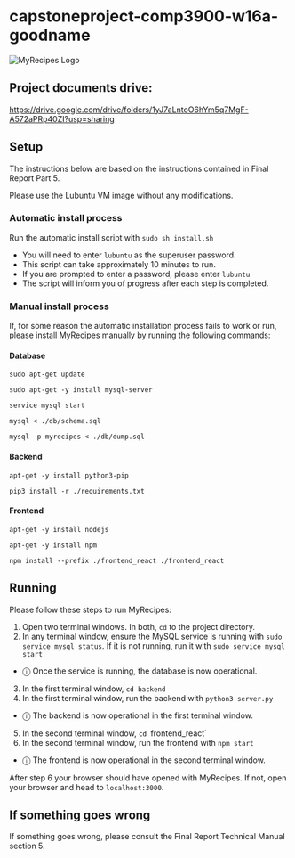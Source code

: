 # capstoneproject-comp3900-w16a-goodname
![MyRecipes Logo](https://github.com/COMP3900-9900-Capstone-Project/capstoneproject-comp3900-w16a-goodname/blob/master/logo/WIP_logo_2.png?raw=true)
## Project documents drive:

https://drive.google.com/drive/folders/1yJ7aLntoO6hYm5q7MgF-A572aPRp40ZI?usp=sharing

## Setup
The instructions below are based on the instructions contained in Final Report 
Part 5.

Please use the Lubuntu VM image without any modifications.

### Automatic install process
Run the automatic install script with `sudo sh install.sh`
- You will need to enter `lubuntu` as the superuser password.
- This script can take approximately 10 minutes to run. 
- If you are prompted to enter a password, please enter `lubuntu`
- The script will inform you of progress after each step is completed.

### Manual install process
If, for some reason the automatic installation process fails to work or run, please install MyRecipes manually by running the following commands:

#### Database 
`sudo apt-get update`

`sudo apt-get -y install mysql-server`

`service mysql start`		

`mysql < ./db/schema.sql`

`mysql -p myrecipes < ./db/dump.sql`


#### Backend
`apt-get -y install python3-pip`

`pip3 install -r ./requirements.txt`

#### Frontend
`apt-get -y install nodejs`

`apt-get -y install npm`

`npm install --prefix ./frontend_react ./frontend_react`


## Running
Please follow these steps to run MyRecipes:
1.	Open two terminal windows. In both, `cd` to the project directory.
2.	In any terminal window, ensure the MySQL service is running with `sudo service mysql status`. If it is not running, run it with `sudo service mysql start` 
- ⓘ Once the service is running, the database is now operational.
3.	In the first terminal window, `cd backend`
4.	In the first terminal window, run the backend with `python3 server.py`
- ⓘ The backend is now operational in the first terminal window.
5.	In the second terminal window, `cd `frontend_react`
6.	In the second terminal window, run the frontend with `npm start`
- ⓘ The frontend is now operational in the second terminal window.

After step 6 your browser should have opened with MyRecipes. If not, open your browser and head to `localhost:3000`.


## If something goes wrong
If something goes wrong, please consult the Final Report Technical Manual section 5.
